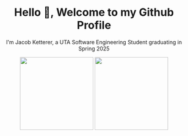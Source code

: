 <h1 align="center">Hello 👋, Welcome to my Github Profile</h1>
<p align="center">I'm Jacob Ketterer, a UTA Software Engineering Student graduating in Spring 2025</p>
<div align="center">
  <img src="https://github-readme-stats-five-ivory-45.vercel.app/api?username=jketterer02&theme=dark&show_icons=true" height="192px"/>
  <img src="https://github-readme-stats.vercel.app/api/top-langs/?username=jketterer02&layout=compact&theme=dark" height="192px"/>
</div>
